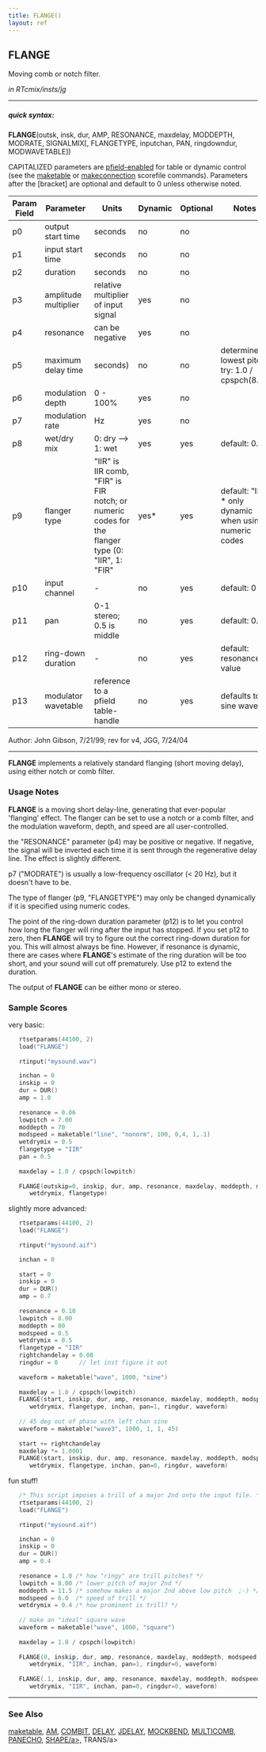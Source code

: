 ```yaml
---
title: FLANGE()
layout: ref
---
```


## FLANGE

Moving comb or notch filter.

*in RTcmix/insts/jg*  
  

-----

##### quick syntax:

**FLANGE**(outsk, insk, dur, AMP, RESONANCE, maxdelay, MODDEPTH,
MODRATE, SIGNALMIX\[, FLANGETYPE, inputchan, PAN, ringdowndur,
MODWAVETABLE\])

CAPITALIZED parameters are [pfield-enabled](pfield-enabled.html) for
table or dynamic control (see the
[maketable](../scorefile/maketable.html) or
[makeconnection](../scorefile/makeconnection.html) scorefile
commands). Parameters after the \[bracket\] are optional and default to
0 unless otherwise noted.


Param Field	| Parameter | Units | Dynamic | Optional | Notes
----------- | --------- | ----- | -------- | --------- | ---------
p0 | output start time | seconds | no | no | 
p1 | input start time | seconds | no | no | 
p2 | duration | seconds | no | no | 
p3 | amplitude multiplier | relative multiplier of input signal | yes | no | 
p4 | resonance | can be negative | yes | no | 
p5 | maximum delay time | seconds) | no | no | determines lowest pitch; try: 1.0 / cpspch(8.00 | 
p6 | modulation depth | 0 - 100% | yes | no | 
p7 | modulation rate | Hz | yes | no | 
p8 | wet/dry mix | 0: dry --> 1: wet | yes | yes | default: 0.5 | 
p9 | flanger type | "IIR" is IIR comb, "FIR" is FIR notch; or numeric codes for the flanger type (0: "IIR", 1: "FIR" | yes* | yes | default: "IIR" * only dynamic when using numeric codes| 
p10 | input channel |  -  | no | yes | default: 0 | 
p11 | pan | 0-1 stereo; 0.5 is middle | no | yes | default: 0.5 | 
p12 | ring-down duration |  -  | no | yes | default: resonance value | 
p13 | modulator wavetable | reference to a pfield table-handle | no | yes | defaults to sine wave | 


   Author: John Gibson, 7/21/99; rev for v4, JGG, 7/24/04

  

-----

  
**FLANGE** implements a relatively standard flanging (short moving
delay), using either notch or comb filter.

### Usage Notes

**FLANGE** is a moving short delay-line, generating that ever-popular
'flanging' effect. The flanger can be set to use a notch or a comb
filter, and the modulation waveform, depth, and speed are all
user-controlled.

the "RESONANCE" parameter (p4) may be positive or negative. If negative,
the signal will be inverted each time it is sent through the
regenerative delay line. The effect is slightly different.

p7 ("MODRATE") is usually a low-frequency oscillator (\< 20 Hz), but it
doesn't have to be.

The type of flanger (p9, "FLANGETYPE") may only be changed dynamically
if it is specified using numeric codes.

The point of the ring-down duration parameter (p12) is to let you
control how long the flanger will ring after the input has stopped. If
you set p12 to zero, then **FLANGE** will try to figure out the correct
ring-down duration for you. This will almost always be fine. However, if
resonance is dynamic, there are cases where **FLANGE**'s estimate of the
ring duration will be too short, and your sound will cut off
prematurely. Use p12 to extend the duration.

The output of **FLANGE** can be either mono or stereo.

### Sample Scores

very basic:

```cpp
   rtsetparams(44100, 2)
   load("FLANGE")
   
   rtinput("mysound.wav")

   inchan = 0
   inskip = 0
   dur = DUR()
   amp = 1.0
   
   resonance = 0.06
   lowpitch = 7.00
   moddepth = 70
   modspeed = maketable("line", "nonorm", 100, 0,4, 1,.1)
   wetdrymix = 0.5
   flangetype = "IIR"
   pan = 0.5
   
   maxdelay = 1.0 / cpspch(lowpitch)
   
   FLANGE(outskip=0, inskip, dur, amp, resonance, maxdelay, moddepth, modspeed,
      wetdrymix, flangetype)
```

  
  
slightly more advanced:

```cpp
   rtsetparams(44100, 2)
   load("FLANGE")
   
   rtinput("mysound.aif")

   inchan = 0
   
   start = 0
   inskip = 0
   dur = DUR()
   amp = 0.7
   
   resonance = 0.10
   lowpitch = 8.00
   moddepth = 80
   modspeed = 0.5
   wetdrymix = 0.5
   flangetype = "IIR"
   rightchandelay = 0.08
   ringdur = 0      // let inst figure it out
   
   waveform = maketable("wave", 1000, "sine")
   
   maxdelay = 1.0 / cpspch(lowpitch)
   FLANGE(start, inskip, dur, amp, resonance, maxdelay, moddepth, modspeed,
      wetdrymix, flangetype, inchan, pan=1, ringdur, waveform)
   
   // 45 deg out of phase with left chan sine
   waveform = maketable("wave3", 1000, 1, 1, 45)
   
   start += rightchandelay
   maxdelay *= 1.0001
   FLANGE(start, inskip, dur, amp, resonance, maxdelay, moddepth, modspeed,
      wetdrymix, flangetype, inchan, pan=0, ringdur, waveform)
```

  
  
fun stuff\!

```cpp
   /* This script imposes a trill of a major 2nd onto the input file. */
   rtsetparams(44100, 2)
   load("FLANGE")
   
   rtinput("mysound.aif")

   inchan = 0
   inskip = 0
   dur = DUR()
   amp = 0.4
   
   resonance = 1.0 /* how "ringy" are trill pitches? */
   lowpitch = 8.00 /* lower pitch of major 2nd */
   moddepth = 11.5 /* somehow makes a major 2nd above low pitch  ;-) */
   modspeed = 6.0  /* speed of trill */
   wetdrymix = 0.4 /* how prominent is trill? */
   
   // make an "ideal" square wave
   waveform = maketable("wave", 1000, "square")
   
   maxdelay = 1.0 / cpspch(lowpitch)
   
   FLANGE(0, inskip, dur, amp, resonance, maxdelay, moddepth, modspeed,
      wetdrymix, "IIR", inchan, pan=1, ringdur=0, waveform)
   
   FLANGE(.1, inskip, dur, amp, resonance, maxdelay, moddepth, modspeed,
      wetdrymix, "IIR", inchan, pan=0, ringdur=0, waveform)
```

  

-----

### See Also

[maketable](../scorefile/maketable.html), [AM](AM.html),
[COMBIT](COMBIT.html), [DELAY](DELAY.html), [JDELAY](JDELAY.html),
[MOCKBEND](MOCKBEND.html), [MULTICOMB](MULTICOMB.html),
[PANECHO](PANECHO.html), [SHAPE/a\>,](SHAPE.html) TRANS/a\>
